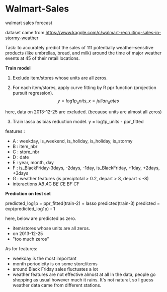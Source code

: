 # Walmart-Sales
walmart sales forecast

dataset came from https://www.kaggle.com/c/walmart-recruiting-sales-in-stormy-weather


Task: to accurately predict the sales of 111 potentially weather-sensitive products (like umbrellas, bread, and milk) around the time of major weather events at 45 of their retail locations. 

**Train model**

1. Exclude item/stores whose units are all zeros.

2. For each item/stores, apply curve fitting by R ppr function (projection pursuit regression).
$$y = log1p_units, x = julian_dates$$

here, data on 2013-12-25 are excluded. (because units are almost all zeros)

3. Train lasso as bias reduction model.
y = log1p_units - ppr_fitted

features :
- A : weekday, is_weekend, is_holiday, is_holiday, is_stormy
- B : item_nbr
- C : store_nbr
- D : date
- E : year, month, day
- F : is_BlackFriday-3days, -2days, -1day, is_BlackFriday, +1day, +2days, +3days
- G : weather features (is preciptotal > 0.2, depart > 8, depart < -8)
- interactions A*B A*C B*E C*E B*F C*F



**Prediction on test set**

predicted_log1p = ppr_fitted(train-2) + lasso predicted(train-3)
predicted = exp(predicted_log1p) - 1

here, below are predicted as zero.
- item/stores whose units are all zeros.
- on 2013-12-25
- "too much zeros" 



As for features:
- weekday is the most important
- month periodicity is on some store/items
- around Black Friday sales fluctuates a lot
- weather features are not effective almost at all
   In the data, people go shopping as usual however much it rains.
   It's not natural, so I guess weather data came from different stations.

